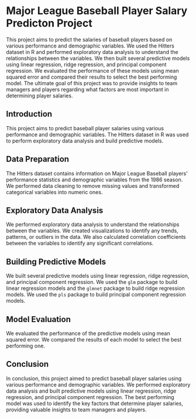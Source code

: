# Major League Baseball Player Salary Predicton Project

This project aims to predict the salaries of baseball players based on various performance and demographic variables. We used the Hitters dataset in R and performed exploratory data analysis to understand the relationships between the variables. We then built several predictive models using linear regression, ridge regression, and principal component regression. We evaluated the performance of these models using mean squared error and compared their results to select the best performing model. The ultimate goal of this project was to provide insights to team managers and players regarding what factors are most important in determining player salaries.

## Introduction
This project aims to predict baseball player salaries using various performance and demographic variables. The Hitters dataset in R was used to perform exploratory data analysis and build predictive models.

## Data Preparation
The Hitters dataset contains information on Major League Baseball players' performance statistics and demographic variables from the 1986 season. We performed data cleaning to remove missing values and transformed categorical variables into numeric ones.

## Exploratory Data Analysis
We performed exploratory data analysis to understand the relationships between the variables. We created visualizations to identify any trends, patterns, or outliers in the data. We also calculated correlation coefficients between the variables to identify any significant correlations.

## Building Predictive Models
We built several predictive models using linear regression, ridge regression, and principal component regression. We used the `glm` package to build linear regression models and the `glmnet` package to build ridge regression models. We used the `pls` package to build principal component regression models.

## Model Evaluation
We evaluated the performance of the predictive models using mean squared error. We compared the results of each model to select the best performing one.

## Conclusion
In conclusion, this project aimed to predict baseball player salaries using various performance and demographic variables. We performed exploratory data analysis and built predictive models using linear regression, ridge regression, and principal component regression. The best performing model was used to identify the key factors that determine player salaries, providing valuable insights to team managers and players.
